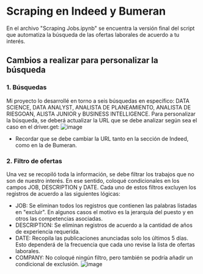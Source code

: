 # Scraping en Indeed y Bumeran
En el archivo "Scraping Jobs.ipynb" se encuentra la versión final del script que automatiza la búsqueda de las ofertas laborales de acuerdo a tu interés.

## Cambios a realizar para personalizar la búsqueda

### 1. Búsquedas
Mi proyecto lo desarrollé en torno a seis búsquedas en específico: DATA SCIENCE, DATA ANALYST, ANALISTA DE PLANEAMIENTO, ANALISTA DE RIESGOAN, ALISTA JUNIOR y BUSINESS INTELLIGENCE.
Para personalizar la búsqueda, se deberá actualizar la URL que se debe analizar según sea el caso en el driver.get:
![image](https://github.com/Kevinmanuelogamarra/Scrapingjobs/assets/109931089/b7824127-7e87-4d1d-8b51-6b51754f8386)
* Recordar que se debe cambiar la URL tanto en la sección de Indeed, como en la de Bumeran.

### 2. Filtro de ofertas
Una vez se recopiló toda la información, se debe filtrar los trabajos que no son de nuestro interés. 
En ese sentido, coloqué condicionales en los campos JOB, DESCRIPTION y DATE.
Cada uno de estos filtros excluyen los registros de acuerdo a las siguientes lógicas:
* JOB: Se eliminan todos los registros que contienen las palabras listadas en "excluir". En algunos casos el motivo es la jerarquía del puesto y en otros las competencias asociadas.
* DESCRIPTION: Se eliminan registros de acuerdo a la cantidad de años de experiencia requerida.
* DATE: Recopila las publicaciones anunciadas solo los últimos 5 días. Esto dependerá de la frecuencia que cada uno revise la lista de ofertas laborales.
* COMPANY: No coloqué ningún filtro, pero también se podría añadir un condicional de exclusión.
![image](https://github.com/Kevinmanuelogamarra/Scrapingjobs/assets/109931089/70ced579-e125-486b-b246-b28403783782)

